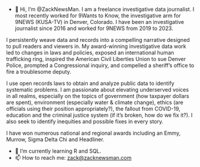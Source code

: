 - 👋 Hi, I’m @ZackNewsMan. I am a freelance investigative data journalist. I most recently worked for 9Wants to Know, the investigative arm for 9NEWS (KUSA-TV) in Denver, Colorado. I have been an investigative journalist since 2016 and worked for 9NEWS from 2019 to 2023.

I persistently weave data and records into a compelling narrative designed to pull readers and viewers in. My award-winning investigative data work led to changes in laws and policies, exposed an international human trafficking ring, inspired the American Civil Liberties Union to sue Denver Police, prompted a Congressional inquiry, and compelled a sheriff’s office to fire a troublesome deputy. 

I use open records laws to obtain and analyze public data to identify systematic problems. I am passionate about elevating underserved voices in all realms, especially on the topics of government (how taxpayer dollars are spent), environment (especially water & climate change), ethics (are officials using their position appropriately?), the fallout from COVID-19, education and the criminal justice system (if it’s broken, how do we fix it?). I also seek to identify inequities and possible fixes in every story. 

I have won numerous national and regional awards including an Emmy, Murrow, Sigma Delta Chi and Headliner.

- 🌱 I’m currently learning R and SQL.
- 📫 How to reach me: zack@zacknewsman.com

<!---
ZackNewsMan/ZackNewsMan is a ✨ special ✨ repository because its `README.md` (this file) appears on your GitHub profile.
You can click the Preview link to take a look at your changes.
--->
